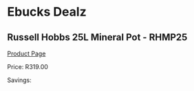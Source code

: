 
# Ebucks Dealz
## Russell Hobbs 25L Mineral Pot - RHMP25
[Product Page](https://www.ebucks.com/web/shop/productSelected.do?prodId=1232689456&catId=704988430)

Price: R319.00

Savings: 


	
